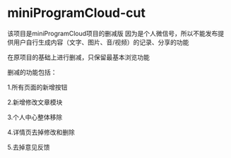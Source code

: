 # miniProgramCloud-cut
该项目是miniProgramCloud项目的删减版
因为是个人微信号，所以不能发布提供用户自行生成内容（文字、图片、音/视频）的记录、分享的功能

在原项目的基础上进行删减，只保留最基本浏览功能

删减的功能包括：

1.所有页面的新增按钮

2.新增修改文章模块

3.个人中心整体移除

4.详情页去掉修改和删除

5.去掉意见反馈
